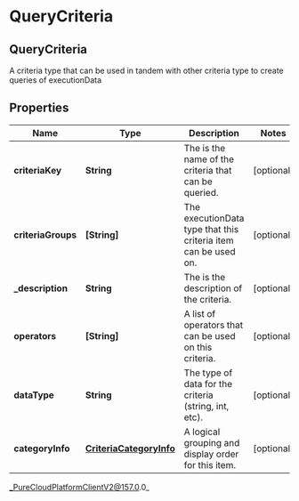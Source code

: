 # QueryCriteria

## QueryCriteria
A criteria type that can be used in tandem with other criteria type to create queries of executionData

## Properties

|Name | Type | Description | Notes|
|------------ | ------------- | ------------- | -------------|
| **criteriaKey** | **String** | The is the name of the criteria that can be queried. | [optional] |
| **criteriaGroups** | **[String]** | The executionData type that this criteria item can be used on. | [optional] |
| **_description** | **String** | The is the description of the criteria. | [optional] |
| **operators** | **[String]** | A list of operators that can be used on this criteria. | [optional] |
| **dataType** | **String** | The type of data for the criteria (string, int, etc). | [optional] |
| **categoryInfo** | [**CriteriaCategoryInfo**](CriteriaCategoryInfo) | A logical grouping and display order for this item. | [optional] |



_PureCloudPlatformClientV2@157.0.0_
